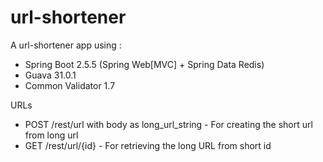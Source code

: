 # url-shortener

A url-shortener app using :
 * Spring Boot 2.5.5 (Spring Web[MVC] + Spring Data Redis)
 * Guava 31.0.1
 * Common Validator 1.7

URLs
 * POST /rest/url with body as long_url_string - For creating the short url from long url
 * GET /rest/url/{id} - For retrieving the long URL from short id
